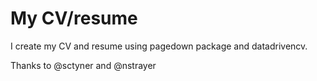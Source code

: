 # My CV/resume

I create my CV and resume using pagedown package and datadrivencv.

Thanks to @sctyner and @nstrayer
